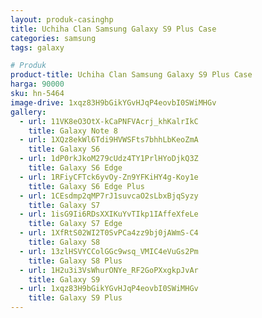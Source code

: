 ```yaml
---
layout: produk-casinghp
title: Uchiha Clan Samsung Galaxy S9 Plus Case
categories: samsung
tags: galaxy

# Produk
product-title: Uchiha Clan Samsung Galaxy S9 Plus Case
harga: 90000
sku: hn-5464
image-drive: 1xqz83H9bGikYGvHJqP4eovbI0SWiMHGv
gallery:
  - url: 11VK8eO3OtX-kCaPNFVAcrj_khKalrIkC
    title: Galaxy Note 8
  - url: 1XQz8ekWl6Tdi9HVWSFts7bhhLbKeoZmA
    title: Galaxy S6
  - url: 1dP0rkJkoM279cUdz4TY1PrlHYoDjkQ3Z
    title: Galaxy S6 Edge
  - url: 1RFiyCFTck6yvOy-Zn9YFKiHY4g-Koy1e
    title: Galaxy S6 Edge Plus
  - url: 1CEsdmp2qMP7rJ1suvcaO2sLbxBjqSyzy
    title: Galaxy S7
  - url: 1isG9Ii6RDsXXIKuYvTIkp1IAffeXfeLe
    title: Galaxy S7 Edge
  - url: 1XfRtS02WI2T0SvPCa4zz9bj0jAWmS-C4
    title: Galaxy S8
  - url: 13zlHSVYCColGGc9wsq_VMIC4eVuGs2Pm
    title: Galaxy S8 Plus
  - url: 1H2u3i3VsWhurONYe_RF2GoPXxgkpJvAr
    title: Galaxy S9
  - url: 1xqz83H9bGikYGvHJqP4eovbI0SWiMHGv
    title: Galaxy S9 Plus
---
```

